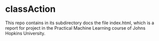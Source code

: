 # classAction

This repo contains in its subdirectory docs the file index.html, which is a report for project in the
Practical Machine Learning course of Johns Hopkins University.
